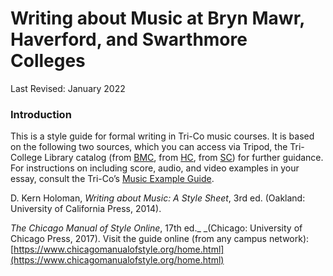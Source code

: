 # Writing about Music at Bryn Mawr, Haverford, and Swarthmore Colleges

Last Revised:  January 2022

### Introduction 

This is a style guide for formal writing in Tri-Co music courses. It is based on the following two sources, which you can access via Tripod, the Tri-College Library catalog (from [BMC](tripod.brynmawr.edu), from [HC](tripod.haverford.edu), from [SC](tripod.swarthmore.edu)) for further guidance. For instructions on including score, audio, and video examples in your essay, consult the Tri-Co’s [Music Example Guide](https://docs.google.com/document/d/1alBeVyXkABBwWlTiCMGBLB3hoO5f4sMm4wMnTVzDM4Y/edit).

D. Kern Holoman, _Writing about Music: A Style Sheet_, 3rd ed. (Oakland: University of California Press, 2014). 

_The Chicago Manual of Style Online_, 17th ed._ _(Chicago: University of Chicago Press, 2017).  Visit the guide online (from any campus network):  [https://www.chicagomanualofstyle.org/home.html](https://www.chicagomanualofstyle.org/home.html)
